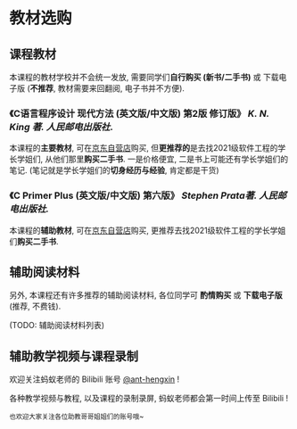 # 教材选购

## 课程教材

本课程的教材学校并不会统一发放, 需要同学们**自行购买 (新书/二手书)** 或 下载电子版 (**不推荐**, 教材需要来回翻阅, 电子书并不方便).

### 《C语言程序设计 现代方法 (英文版/中文版) 第2版 修订版》 *K. N. King 著. 人民邮电出版社*. 

本课程的**主要教材**, 可在[京东自营店](https://item.jd.com/13336014.html)购买, 但**更推荐的**是去找2021级软件工程的学长学姐们, 从他们那里**购买二手书**. 一是价格便宜, 二是书上可能还有学长学姐们的笔记. (笔记就是学长学姐们的**切身经历与经验**, 肯定都是干货)

### 《C Primer Plus (英文版/中文版) 第六版》 *Stephen Prata著. 人民邮电出版社.* 

本课程的**辅助教材**, 可在[京东自营店](https://item.jd.com/12627795.html)购买, 更推荐去找2021级软件工程的学长学姐们**购买二手书**.

## 辅助阅读材料

另外, 本课程还有许多推荐的辅助阅读材料, 各位同学可 **酌情购买** 或 **下载电子版** (推荐, 不费钱).

(TODO: 辅助阅读材料列表)

## 辅助教学视频与课程录制

欢迎关注蚂蚁老师的 Bilibili 账号 [@ant-hengxin](https://space.bilibili.com/479141149) !

各种教学视频与教程, 以及课程的录制录屏, 蚂蚁老师都会第一时间上传至 Bilibili !

<small>也欢迎大家关注各位助教哥哥姐姐们的账号哦~</small>